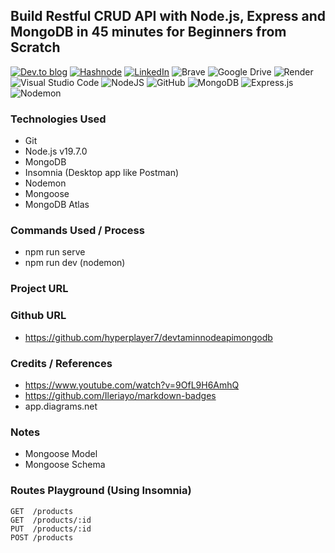 ## Build Restful CRUD API with Node.js, Express and MongoDB in 45 minutes for Beginners from Scratch


<a target="_blank" href="https://dev.to/hyperplayer7">![Dev.to blog](https://img.shields.io/badge/dev.to-0A0A0A?style=for-the-badge&logo=dev.to&logoColor=white)</a>
<a target="_blank" href="https://shoshin.hashnode.dev/">![Hashnode](https://img.shields.io/badge/Hashnode-2962FF?style=for-the-badge&logo=hashnode&logoColor=white)</a>
<a target="_blank" href="https://www.linkedin.com/in/bryancarlsonchan/">![LinkedIn](https://img.shields.io/badge/linkedin-%230077B5.svg?style=for-the-badge&logo=linkedin&logoColor=white)</a>
![Brave](https://img.shields.io/badge/Brave-FB542B?style=for-the-badge&logo=Brave&logoColor=white)
![Google Drive](https://img.shields.io/badge/Google%20Drive-4285F4?style=for-the-badge&logo=googledrive&logoColor=white)
![Render](https://img.shields.io/badge/Render-%46E3B7.svg?style=for-the-badge&logo=render&logoColor=white)
![Visual Studio Code](https://img.shields.io/badge/Visual%20Studio%20Code-0078d7.svg?style=for-the-badge&logo=visual-studio-code&logoColor=white)
![NodeJS](https://img.shields.io/badge/node.js-6DA55F?style=for-the-badge&logo=node.js&logoColor=white)
![GitHub](https://img.shields.io/badge/github-%23121011.svg?style=for-the-badge&logo=github&logoColor=white)
![MongoDB](https://img.shields.io/badge/MongoDB-%234ea94b.svg?style=for-the-badge&logo=mongodb&logoColor=white)
![Express.js](https://img.shields.io/badge/express.js-%23404d59.svg?style=for-the-badge&logo=express&logoColor=%2361DAFB)
![Nodemon](https://img.shields.io/badge/NODEMON-%23323330.svg?style=for-the-badge&logo=nodemon&logoColor=%BBDEAD)



### Technologies Used
- Git
- Node.js v19.7.0
- MongoDB
- Insomnia (Desktop app like Postman)
- Nodemon
- Mongoose
- MongoDB Atlas

### Commands Used / Process
- npm run serve
- npm run dev (nodemon)


### Project URL
<!-- - https://urlsession-upload-backend-codebruh.onrender.com/ -->

### Github URL
- https://github.com/hyperplayer7/devtaminnodeapimongodb

### Credits / References
- https://www.youtube.com/watch?v=9OfL9H6AmhQ
- https://github.com/Ileriayo/markdown-badges
- app.diagrams.net

### Notes
 - Mongoose Model
 - Mongoose Schema

<!-- ### Next Iteration
- Make a json API containing data - DONE
- Make app read data from the API - DONE
- Refactor
- Add styling -->

### Routes Playground (Using Insomnia)
```
GET  /products
GET  /products/:id
PUT  /products/:id
POST /products
```